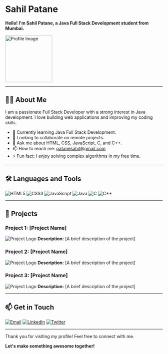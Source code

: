 # Sahil Patane

**Hello! I'm Sahil Patane, a Java Full Stack Development student from Mumbai.**

<img src="https://sl.bing.net/iayWYfHrVhQ" alt="Profile Image" width="150" height="150" /> <!-- Use direct link for Google Drive or replace with Imgur URL -->

---

## 👩‍💻 About Me

I am a passionate Full Stack Developer with a strong interest in Java development. I love building web applications and improving my coding skills.

- 🌱 Currently learning Java Full Stack Development.
- 👯 Looking to collaborate on remote projects.
- 💬 Ask me about HTML, CSS, JavaScript, C, and C++.
- 📫 How to reach me: [patanesahil@gmail.com](mailto:patanesahil@gmail.com)
- ⚡ Fun fact: I enjoy solving complex algorithms in my free time.

---

## 🛠️ Languages and Tools

![HTML5](https://img.shields.io/badge/-HTML5-E34F26?style=flat-square&logo=html5&logoColor=white)
![CSS3](https://img.shields.io/badge/-CSS3-1572B6?style=flat-square&logo=css3)
![JavaScript](https://img.shields.io/badge/-JavaScript-F7DF1E?style=flat-square&logo=javascript&logoColor=black)
![Java](https://img.shields.io/badge/-Java-007396?style=flat-square&logo=java&logoColor=white)
![C](https://img.shields.io/badge/-C-A8B9CC?style=flat-square&logo=c&logoColor=black)
![C++](https://img.shields.io/badge/-C++-00599C?style=flat-square&logo=c%2B%2B&logoColor=white)

---

## 🚀 Projects

### Project 1: [Project Name]
![Project Logo](https://via.placeholder.com/50) <!-- Replace with your project logo URL -->
**Description:** [A brief description of the project]

### Project 2: [Project Name]
![Project Logo](https://via.placeholder.com/50) <!-- Replace with your project logo URL -->
**Description:** [A brief description of the project]

### Project 3: [Project Name]
![Project Logo](https://via.placeholder.com/50) <!-- Replace with your project logo URL -->
**Description:** [A brief description of the project]

---

## 📫 Get in Touch

[![Email](https://img.shields.io/badge/-patanesahil@gmail.com-EA4335?style=flat-square&logo=gmail&logoColor=white)](mailto:patanesahil@gmail.com)
[![LinkedIn](https://img.shields.io/badge/-Sahil%20Patane-0077B5?style=flat-square&logo=linkedin&logoColor=white)](https://www.linkedin.com/in/sahil-patane-b58005314?utm_source=share&utm_campaign=share_via&utm_content=profile&utm_medium=android_app)
[![Twitter](https://img.shields.io/badge/-SahilPatane-1DA1F2?style=flat-square&logo=twitter&logoColor=white)](https://x.com/SahilPatane?t=b9dCDIhvLQ_cQAucr-U74Q&s=09) <!-- Ensure the link and logo are correct -->

---

Thank you for visiting my profile! Feel free to connect with me.

**Let's make something awesome together!**
